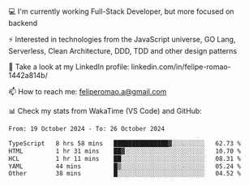 💻 I'm currently working Full-Stack Developer, but more focused on backend

⚡ Interested in technologies from the JavaScript universe, GO Lang, Serverless, Clean Architecture, DDD, TDD and other design patterns

👥 Take a look at my LinkedIn profile: linkedin.com/in/felipe-romao-1442a814b/

📫 How to reach me: feliperomao.a@gmail.com

📊 Check my stats from WakaTime (VS Code) and GitHub:

<!--START_SECTION:waka-->

```txt
From: 19 October 2024 - To: 26 October 2024

TypeScript   8 hrs 58 mins   ███████████████▓░░░░░░░░░   62.73 %
HTML         1 hr 31 mins    ██▓░░░░░░░░░░░░░░░░░░░░░░   10.70 %
HCL          1 hr 11 mins    ██░░░░░░░░░░░░░░░░░░░░░░░   08.31 %
YAML         44 mins         █▒░░░░░░░░░░░░░░░░░░░░░░░   05.24 %
Other        38 mins         █░░░░░░░░░░░░░░░░░░░░░░░░   04.52 %
```

<!--END_SECTION:waka-->
